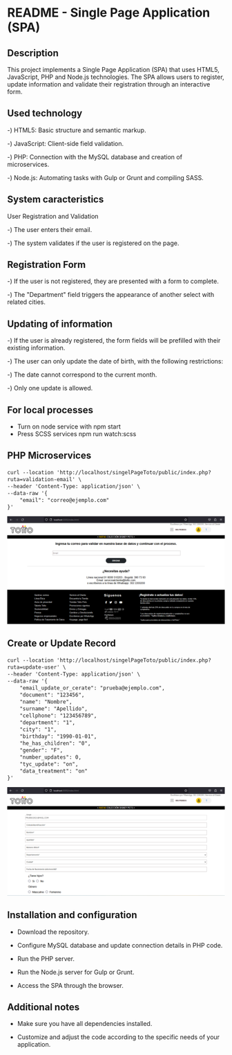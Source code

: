 # README - Single Page Application (SPA)

## Description

This project implements a Single Page Application (SPA) that uses HTML5, JavaScript, PHP and Node.js technologies. The SPA allows users to register, update information and validate their registration through an interactive form.

## Used technology

 -) HTML5: Basic structure and semantic markup.

-) JavaScript: Client-side field validation.

-) PHP: Connection with the MySQL database and creation of microservices.

-) Node.js: Automating tasks with Gulp or Grunt and compiling SASS.

## System caracteristics
User Registration and Validation

-) The user enters their email.

-) The system validates if the user is registered on the page.

## Registration Form

-) If the user is not registered, they are presented with a form to complete.

-) The "Department" field triggers the appearance of another select with related cities.

## Updating of information

-) If the user is already registered, the form fields will be prefilled with their existing information.

-) The user can only update the date of birth, with the following restrictions:

-) The date cannot correspond to the current month.

   -) Only one update is allowed.

## For local processes
- Turn on node service with npm start
- Press SCSS services npm run watch:scss

## PHP Microservices

    curl --location 'http://localhost/singelPageToto/public/index.php?ruta=validation-email' \
    --header 'Content-Type: application/json' \
    --data-raw '{
        "email": "correo@ejemplo.com"
    }'

![Alt text](image.png)
## Create or Update Record


    curl --location 'http://localhost/singelPageToto/public/index.php?ruta=update-user' \
    --header 'Content-Type: application/json' \
    --data-raw '{
        "email_update_or_cerate": "prueba@ejemplo.com",
        "document": "123456",
        "name": "Nombre",
        "surname": "Apellido",
        "cellphone": "123456789",
        "department": "1",
        "city": "1",
        "birthday": "1990-01-01",
        "he_has_children": "0",
        "gender": "F",
        "number_updates": 0,
        "tyc_update": "on",
        "data_treatment": "on"
    }'

![Alt text](image-1.png)

## Installation and configuration

- Download the repository.

- Configure MySQL database and update connection details in PHP code.

- Run the PHP server.

- Run the Node.js server for Gulp or Grunt.

- Access the SPA through the browser.

## Additional notes
- Make sure you have all dependencies installed.

- Customize and adjust the code according to the specific needs of your application.